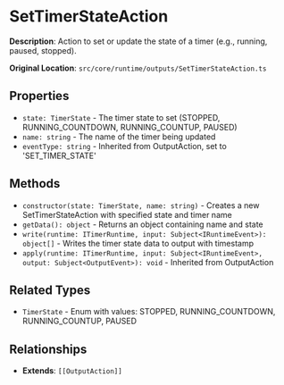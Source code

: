 # SetTimerStateAction

**Description**: Action to set or update the state of a timer (e.g., running, paused, stopped).

**Original Location**: `src/core/runtime/outputs/SetTimerStateAction.ts`

## Properties

*   `state: TimerState` - The timer state to set (STOPPED, RUNNING_COUNTDOWN, RUNNING_COUNTUP, PAUSED)
*   `name: string` - The name of the timer being updated
*   `eventType: string` - Inherited from OutputAction, set to 'SET_TIMER_STATE'

## Methods

*   `constructor(state: TimerState, name: string)` - Creates a new SetTimerStateAction with specified state and timer name
*   `getData(): object` - Returns an object containing name and state
*   `write(runtime: ITimerRuntime, input: Subject<IRuntimeEvent>): object[]` - Writes the timer state data to output with timestamp
*   `apply(runtime: ITimerRuntime, input: Subject<IRuntimeEvent>, output: Subject<OutputEvent>): void` - Inherited from OutputAction

## Related Types

*   `TimerState` - Enum with values: STOPPED, RUNNING_COUNTDOWN, RUNNING_COUNTUP, PAUSED

## Relationships
*   **Extends**: `[[OutputAction]]`